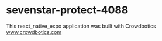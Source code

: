 # sevenstar-protect-4088
This react_native_expo application was built with Crowdbotics www.crowdbotics.com
